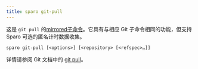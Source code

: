 ```yaml
---
title: sparo git-pull
---
```


这是 `git pull` 的[mirrored子命令](./overview.md)。它具有与相应 Git 子命令相同的功能，但支持 Sparo 可选的匿名计时数据收集。

```
sparo git-pull [<options>] [<repository> [<refspec>…​]]
```

详情请参阅 Git 文档中的 [git pull](https://git-scm.com/docs/git-pull)。
